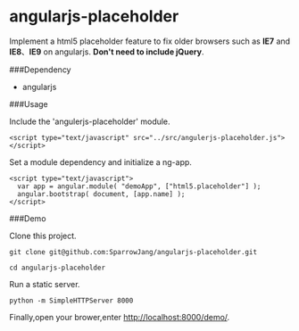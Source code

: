 angularjs-placeholder
=====================

Implement a html5 placeholder feature to fix older browsers such as **IE7** and **IE8**、**IE9** on angularjs. **Don't need to include jQuery**.

###Dependency

* angularjs

###Usage

Include the 'angulerjs-placeholder' module.
```
<script type="text/javascript" src="../src/angulerjs-placeholder.js"></script>
```

Set a module dependency and initialize a ng-app.
```
<script type="text/javascript">
  var app = angular.module( "demoApp", ["html5.placeholder"] );
  angular.bootstrap( document, [app.name] );
</script>

```

###Demo

Clone this project.
```
git clone git@github.com:SparrowJang/angularjs-placeholder.git

cd angularjs-placeholder
```

Run a static server.
```
python -m SimpleHTTPServer 8000
```

Finally,open your brower,enter [http://localhost:8000/demo/](http://localhost:8000/demo/).

